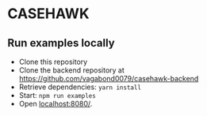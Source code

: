 # CASEHAWK

## Run examples locally

* Clone this repository
* Clone the backend repository at https://github.com/vagabond0079/casehawk-backend
* Retrieve dependencies: `yarn install`
* Start: `npm run examples`
* Open [localhost:8080/](http://localhost:8080).
